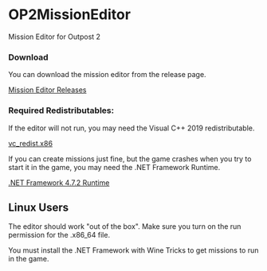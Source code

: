 # OP2MissionEditor
 Mission Editor for Outpost 2
 
### Download
You can download the mission editor from the release page.

[Mission Editor Releases](https://github.com/TechCor8/OP2MissionEditor/releases)

### Required Redistributables:

If the editor will not run, you may need the Visual C++ 2019 redistributable.

[vc_redist.x86](https://aka.ms/vs/16/release/vc_redist.x86.exe)

If you can create missions just fine, but the game crashes when you try to start it in the game, you may need the .NET Framework Runtime.

[.NET Framework 4.7.2 Runtime](https://dotnet.microsoft.com/download/dotnet-framework/net472)

## Linux Users

The editor should work "out of the box". Make sure you turn on the run permission for the .x86_64 file.

You must install the .NET Framework with Wine Tricks to get missions to run in the game.
